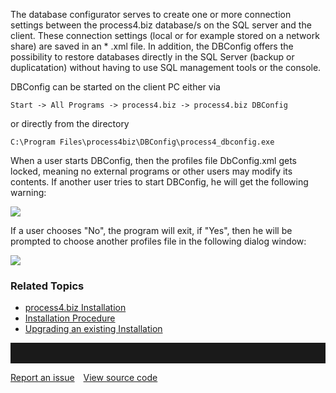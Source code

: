 The database configurator serves to create one or more connection settings between the process4.biz database/s on the SQL server and the client. These connection settings (local or for example stored on a
network share) are saved in an \* .xml file. In addition, the DBConfig offers the possibility to restore databases directly in the SQL Server (backup or duplicatation) without having to use SQL management tools or the console.

DBConfig can be started on the client PC either via

```
Start -> All Programs -> process4.biz -> process4.biz DBConfig
```

or directly from the directory

```
C:\Program Files\process4biz\DBConfig\process4_dbconfig.exe
```

When a user starts DBConfig, then the profiles file DbConfig.xml gets locked, meaning no external programs or other users may modify its contents. If another user tries to start DBConfig, he will get the following warning:

![](//images.ctfassets.net/utx1h0gfm1om/11YkSqR5Y6QOE2CGqY0qyo/5b85cb1484bb4325c041ce8d5e63158c/329462.png)

If a user chooses "No", the program will exit, if "Yes", then he will be prompted to choose another profiles file in the following dialog window:

![](//images.ctfassets.net/utx1h0gfm1om/6kH3sDlR84AykOGkI0mY8s/8b1b3f024e19f9fbc372ee1b6a87e699/329465.png)

### Related Topics

-   [process4.biz Installation](installation-requirements)
-   [Installation Procedure](installation-procedure)
-   [Upgrading an existing
    Installation](upgrading-an-existing-installation)
<hr style="padding-top:2rem" />
<a href="https://github.com/process4/docs/issues" target="_blank" class="bgw btn btn-primary btn-lg shadow-sm">Report an issue</a>
<a href="https://github.com/process4/docs" target="_blank" class="bgw btn btn-primary btn-lg shadow-sm" style="margin-left:10px;">View source code</a>
